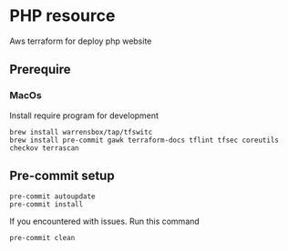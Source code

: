 # PHP resource

Aws terraform for deploy php website

## Prerequire

### MacOs

Install require program for development

``` shell
brew install warrensbox/tap/tfswitc
brew install pre-commit gawk terraform-docs tflint tfsec coreutils checkov terrascan
```

## Pre-commit setup

``` shell
pre-commit autoupdate
pre-commit install
```

If you encountered with issues. Run this command

``` shell
pre-commit clean
```
